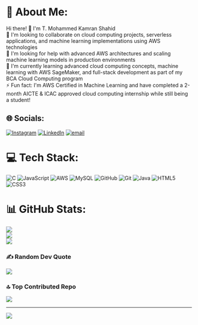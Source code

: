 # 💫 About Me:
Hi there! 👋 I'm T. Mohammed Kamran Shahid<br>👯 I'm looking to collaborate on cloud computing projects, serverless applications, and machine learning implementations using AWS technologies<br>🤝 I'm looking for help with advanced AWS architectures and scaling machine learning models in production environments<br>🌱 I'm currently learning advanced cloud computing concepts, machine learning with AWS SageMaker, and full-stack development as part of my BCA Cloud Computing program<br>⚡ Fun fact: I'm AWS Certified in Machine Learning and have completed a 2-month AICTE & ICAC approved cloud computing internship while still being a student!<br>


## 🌐 Socials:
[![Instagram](https://img.shields.io/badge/Instagram-%23E4405F.svg?logo=Instagram&logoColor=white)](https://instagram.com/kamranshahid_16) [![LinkedIn](https://img.shields.io/badge/LinkedIn-%230077B5.svg?logo=linkedin&logoColor=white)](https://linkedin.com/in/t-mohammed-kamran-shahid) [![email](https://img.shields.io/badge/Email-D14836?logo=gmail&logoColor=white)](mailto:kamranshahid2004@gmail.com) 

# 💻 Tech Stack:
![C](https://img.shields.io/badge/c-%2300599C.svg?style=flat-square&logo=c&logoColor=white) ![JavaScript](https://img.shields.io/badge/javascript-%23323330.svg?style=flat-square&logo=javascript&logoColor=%23F7DF1E) ![AWS](https://img.shields.io/badge/AWS-%23FF9900.svg?style=flat-square&logo=amazon-aws&logoColor=white) ![MySQL](https://img.shields.io/badge/mysql-4479A1.svg?style=flat-square&logo=mysql&logoColor=white) ![GitHub](https://img.shields.io/badge/github-%23121011.svg?style=flat-square&logo=github&logoColor=white) ![Git](https://img.shields.io/badge/git-%23F05033.svg?style=flat-square&logo=git&logoColor=white) ![Java](https://img.shields.io/badge/java-%23ED8B00.svg?style=flat-square&logo=openjdk&logoColor=white) ![HTML5](https://img.shields.io/badge/html5-%23E34F26.svg?style=flat-square&logo=html5&logoColor=white) ![CSS3](https://img.shields.io/badge/css3-%231572B6.svg?style=flat-square&logo=css3&logoColor=white)
# 📊 GitHub Stats:
![](https://github-readme-stats.vercel.app/api?username=kamran16-2004&theme=transparent&hide_border=false&include_all_commits=true&count_private=true)<br/>
![](https://nirzak-streak-stats.vercel.app/?user=kamran16-2004&theme=transparent&hide_border=false)<br/>
![](https://github-readme-stats.vercel.app/api/top-langs/?username=kamran16-2004&theme=transparent&hide_border=false&include_all_commits=true&count_private=true&layout=compact)

### ✍️ Random Dev Quote
![](https://quotes-github-readme.vercel.app/api?type=horizontal&theme=tokyonight)

### 🔝 Top Contributed Repo
![](https://github-contributor-stats.vercel.app/api?username=kamran16-2004&limit=5&theme=dark&combine_all_yearly_contributions=true)

---
[![](https://visitcount.itsvg.in/api?id=kamran16-2004&icon=0&color=1)](https://visitcount.itsvg.in)

<!-- Proudly created with GPRM ( https://gprm.itsvg.in ) -->
